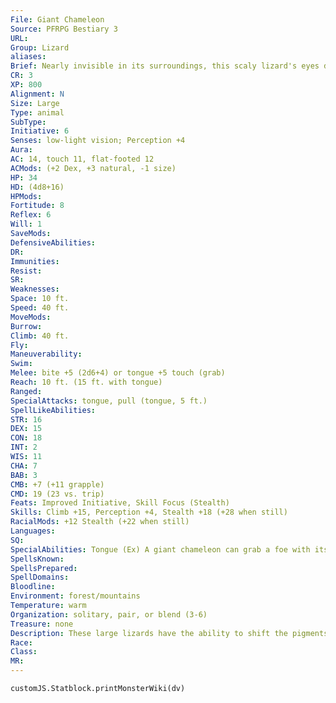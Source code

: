 ```yaml
---
File: Giant Chameleon
Source: PFRPG Bestiary 3
URL: 
Group: Lizard
aliases: 
Brief: Nearly invisible in its surroundings, this scaly lizard's eyes dart about independently of each other.
CR: 3
XP: 800
Alignment: N
Size: Large
Type: animal
SubType: 
Initiative: 6
Senses: low-light vision; Perception +4
Aura: 
AC: 14, touch 11, flat-footed 12
ACMods: (+2 Dex, +3 natural, -1 size)
HP: 34
HD: (4d8+16)
HPMods: 
Fortitude: 8
Reflex: 6
Will: 1
SaveMods: 
DefensiveAbilities: 
DR: 
Immunities: 
Resist: 
SR: 
Weaknesses: 
Space: 10 ft.
Speed: 40 ft.
MoveMods: 
Burrow: 
Climb: 40 ft.
Fly: 
Maneuverability: 
Swim: 
Melee: bite +5 (2d6+4) or tongue +5 touch (grab)
Reach: 10 ft. (15 ft. with tongue)
Ranged: 
SpecialAttacks: tongue, pull (tongue, 5 ft.)
SpellLikeAbilities: 
STR: 16
DEX: 15
CON: 18
INT: 2
WIS: 11
CHA: 7
BAB: 3
CMB: +7 (+11 grapple)
CMD: 19 (23 vs. trip)
Feats: Improved Initiative, Skill Focus (Stealth)
Skills: Climb +15, Perception +4, Stealth +18 (+28 when still)
RacialMods: +12 Stealth (+22 when still)
Languages: 
SQ: 
SpecialAbilities: Tongue (Ex) A giant chameleon can grab a foe with its tongue and draw the victim to its mouth. This tongue attack has a reach of 15 feet. The attack does no damage, but allows the creature to grab. A giant chameleon does not gain the grappled condition while using its tongue in this manner.
SpellsKnown: 
SpellsPrepared: 
SpellDomains: 
Bloodline: 
Environment: forest/mountains
Temperature: warm
Organization: solitary, pair, or blend (3-6)
Treasure: none
Description: These large lizards have the ability to shift the pigments in their skin to match their surroundings. A giant chameleon is typically 11 feet long and weighs 160 pounds.
Race: 
Class: 
MR: 
---
```

```dataviewjs
customJS.Statblock.printMonsterWiki(dv)
```
